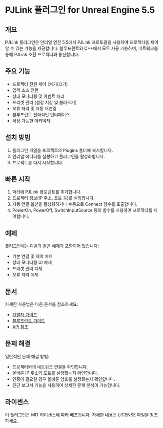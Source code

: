 # PJLink 플러그인 for Unreal Engine 5.5

## 개요
PJLink 플러그인은 언리얼 엔진 5.5에서 PJLink 프로토콜을 사용하여 프로젝터를 제어할 수 있는 기능을 제공합니다. 블루프린트와 C++에서 모두 사용 가능하며, 네트워크를 통해 PJLink 호환 프로젝터와 통신합니다.

## 주요 기능
- 프로젝터 전원 제어 (켜기/끄기)
- 입력 소스 전환
- 상태 모니터링 및 이벤트 처리
- 프리셋 관리 (설정 저장 및 불러오기)
- 오류 처리 및 자동 재연결
- 블루프린트 친화적인 인터페이스
- 확장 가능한 아키텍처

## 설치 방법
1. 플러그인 파일을 프로젝트의 Plugins 폴더에 복사합니다.
2. 언리얼 에디터를 실행하고 플러그인을 활성화합니다.
3. 프로젝트를 다시 시작합니다.

## 빠른 시작
1. 액터에 PJLink 컴포넌트를 추가합니다.
2. 프로젝터 정보(IP 주소, 포트 등)를 설정합니다.
3. 자동 연결 옵션을 활성화하거나 수동으로 Connect 함수를 호출합니다.
4. PowerOn, PowerOff, SwitchInputSource 등의 함수를 사용하여 프로젝터를 제어합니다.

## 예제
플러그인에는 다음과 같은 예제가 포함되어 있습니다:
- 기본 연결 및 제어 예제
- 상태 모니터링 UI 예제
- 프리셋 관리 예제
- 오류 처리 예제

## 문서
자세한 사용법은 다음 문서를 참조하세요:
- [개발자 가이드](./Docs/PJLinkDeveloperGuide.md)
- [블루프린트 가이드](./Docs/PJLinkBlueprintGuide.md)
- [API 참조](./Docs/API_Reference.md)

## 문제 해결
일반적인 문제 해결 방법:
- 프로젝터와의 네트워크 연결을 확인합니다.
- 올바른 IP 주소와 포트를 설정했는지 확인합니다.
- 인증이 필요한 경우 올바른 암호를 설정했는지 확인합니다.
- 진단 보고서 기능을 사용하여 상세한 문제 분석이 가능합니다.

## 라이센스
이 플러그인은 MIT 라이센스에 따라 배포됩니다. 자세한 내용은 LICENSE 파일을 참조하세요.
